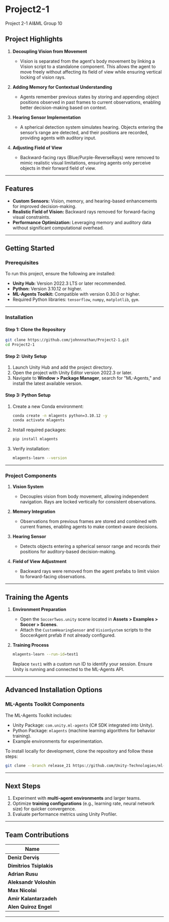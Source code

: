 # Project2-1
Project 2-1 AI&amp;ML Group 10
## **Project Highlights**

1. **Decoupling Vision from Movement**  
   - Vision is separated from the agent's body movement by linking a Vision script to a standalone component. This allows the agent to move freely without affecting its field of view while ensuring vertical locking of vision rays.

2. **Adding Memory for Contextual Understanding**  
   - Agents remember previous states by storing and appending object positions observed in past frames to current observations, enabling better decision-making based on context.

3. **Hearing Sensor Implementation**  
   - A spherical detection system simulates hearing. Objects entering the sensor’s range are detected, and their positions are recorded, providing agents with auditory input.

4. **Adjusting Field of View**  
   - Backward-facing rays (Blue/Purple-ReverseRays) were removed to mimic realistic visual limitations, ensuring agents only perceive objects in their forward field of view.

---

## **Features**

- **Custom Sensors:** Vision, memory, and hearing-based enhancements for improved decision-making.
- **Realistic Field of Vision:** Backward rays removed for forward-facing visual constraints.
- **Performance Optimization:** Leveraging memory and auditory data without significant computational overhead.

---

## **Getting Started**

### **Prerequisites**
To run this project, ensure the following are installed:
- **Unity Hub:** Version 2022.3 LTS or later recommended.
- **Python:** Version 3.10.12 or higher.
- **ML-Agents Toolkit:** Compatible with version 0.30.0 or higher.
- Required Python libraries: `tensorflow`, `numpy`, `matplotlib`, `gym`.

---

### **Installation**

#### **Step 1: Clone the Repository**
```bash
git clone https://github.com/johnnnathan/Project2-1.git
cd Project2-1
```

#### **Step 2: Unity Setup**
1. Launch Unity Hub and add the project directory.
2. Open the project with Unity Editor version 2022.3 or later.
3. Navigate to **Window > Package Manager**, search for "ML-Agents," and install the latest available version.

#### **Step 3: Python Setup**
1. Create a new Conda environment:
   ```bash
   conda create -n mlagents python=3.10.12 -y
   conda activate mlagents
   ```
2. Install required packages:
   ```bash
   pip install mlagents
   ```
3. Verify installation:
   ```bash
   mlagents-learn --version
   ```

---

### **Project Components**

1. **Vision System**  
   - Decouples vision from body movement, allowing independent navigation. Rays are locked vertically for consistent observations.

2. **Memory Integration**  
   - Observations from previous frames are stored and combined with current frames, enabling agents to make context-aware decisions.

3. **Hearing Sensor**  
   - Detects objects entering a spherical sensor range and records their positions for auditory-based decision-making.

4. **Field of View Adjustment**  
   - Backward rays were removed from the agent prefabs to limit vision to forward-facing observations.

---

## **Training the Agents**

1. **Environment Preparation**
   - Open the `SoccerTwos.unity` scene located in **Assets > Examples > Soccer > Scenes**.
   - Attach the `CustomHearingSensor` and `VisionSystem` scripts to the SoccerAgent prefab if not already configured.

2. **Training Process**
   ```bash
   mlagents-learn --run-id=test1
   ```
   Replace `test1` with a custom run ID to identify your session. Ensure Unity is running and connected to the ML-Agents API.

---

## **Advanced Installation Options**

### **ML-Agents Toolkit Components**
The ML-Agents Toolkit includes:
- Unity Package: `com.unity.ml-agents` (C# SDK integrated into Unity).
- Python Package: `mlagents` (machine learning algorithms for behavior training).
- Example environments for experimentation.

To install locally for development, clone the repository and follow these steps:
```bash
git clone --branch release_21 https://github.com/Unity-Technologies/ml-agents.git
```

---

## **Next Steps**

1. Experiment with **multi-agent environments** and larger teams.
2. Optimize **training configurations** (e.g., learning rate, neural network size) for quicker convergence.
3. Evaluate performance metrics using Unity Profiler.

---

## **Team Contributions**

| Name                  | 
|-----------------------|
| **Deniz Derviş**      | 
| **Dimitrios Tsiplakis**| 
| **Adrian Rusu**       | 
| **Aleksandr Voloshin**| 
| **Max Nicolai**       | 
| **Amir Kalantarzadeh**| 
| **Alen Quiroz Engel** | 

---

